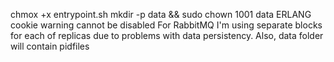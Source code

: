 chmox +x entrypoint.sh
mkdir -p data && sudo chown 1001 data
ERLANG cookie warning cannot be disabled
For RabbitMQ I'm using separate blocks for each of replicas due to problems with data persistency.
Also, data folder will contain pidfiles
